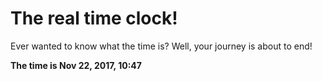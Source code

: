 # The real time clock!

Ever wanted to know what the time is? Well, your journey is about to end!

**The time is Nov 22, 2017, 10:47**